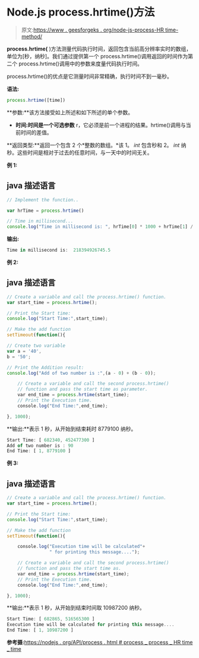 # Node.js process.hrtime()方法

> 原文:[https://www . geesforgeks . org/node-js-process-HR time-method/](https://www.geeksforgeeks.org/node-js-process-hrtime-method/)

**process.hrtime(** )方法测量代码执行时间，返回包含当前高分辨率实时的数组，单位为[秒，纳秒]。我们通过提供第一个 process.hrtime()调用返回的时间作为第二个 process.hrtime()调用中的参数来度量代码执行时间。

process.hrtime()的优点是它测量时间非常精确，执行时间不到一毫秒。

**语法:**

```js
process.hrtime([time])
```

**参数:**该方法接受如上所述和如下所述的单个参数。

*   **时间:**时间是一个**可选参数** r，它必须是前一个进程的结果。hrtime()调用与当前时间的差值。

**返回类型:**返回一个包含 2 个*整数的数组。*该 1。 *int* 包含秒和 2。 *int* 纳秒。这些时间是相对于过去的任意时间，与一天中的时间无关。

**例 1:**

## java 描述语言

```js
// Implement the function..

var hrTime = process.hrtime()

// Time in millisecond...
console.log("Time in millisecond is: ", hrTime[0] * 1000 + hrTime[1] / 1000000)
```

**输出:**

```js
Time in millisecond is:  218394926745.5
```

**例 2:**

## java 描述语言

```js
// Create a variable and call the process.hrtime() function.
var start_time = process.hrtime();

// Print the Start time:
console.log("Start Time:",start_time);

// Make the add function
setTimeout(function(){

// Create two variable
var a = '40',
b = '50';

// Print the Addition result:
console.log("Add of two number is :",(a - 0) + (b - 0));

    // Create a variable and call the second process.hrtime()
    // function and pass the start time as parameter.
    var end_time = process.hrtime(start_time);
    // Print the Execution time.
    console.log("End Time:",end_time);

}, 1000);
```

**输出:**表示 1 秒，从开始到结束耗时 8779100 纳秒。

```js
Start Time: [ 682340, 452477300 ]
Add of two number is : 90
End Time: [ 1, 8779100 ]
```

**例 3:**

## java 描述语言

```js
// Create a variable and call the process.hrtime() function.
var start_time = process.hrtime();

// Print the Start time:
console.log("Start Time:",start_time);

// Make the add function
setTimeout(function(){

    console.log("Execution time will be calculated"+
                " for printing this message....");

    // Create a variable and call the second process.hrtime()
    // function and pass the start time as.
    var end_time = process.hrtime(start_time);
    // Print the Execution time.
    console.log("End Time:",end_time);

}, 1000);
```

**输出:**表示 1 秒，从开始到结束时间取 10987200 纳秒。

```js
Start Time: [ 682865, 516565300 ]
Execution time will be calculated for printing this message....
End Time: [ 1, 10987200 ]
```

**参考摄:**[https://nodejs . org/API/process . html # process _ process _ HR time _ time](https://nodejs.org/api/process.html#process_process_hrtime_time)